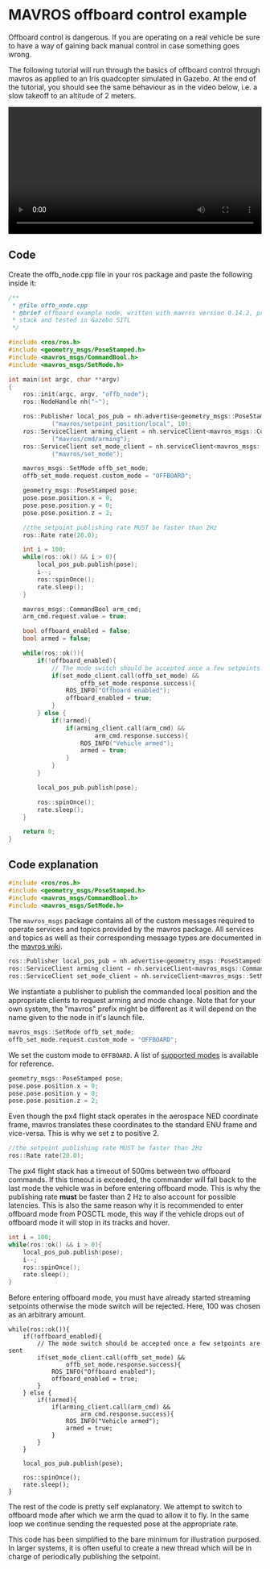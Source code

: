 # MAVROS offboard control example

<aside class="caution">
Offboard control is dangerous. If you are operating on a real vehicle be sure to have a way of gaining back manual control in case something goes wrong.
</aside>

The following tutorial will run through the basics of offboard control through mavros as applied to an Iris quadcopter simulated in Gazebo. At the end of the tutorial, you should see the same behaviour as in the video below, i.e. a slow takeoff to an altitude of 2 meters.

<video width="100%" autoplay="true" controls="true">
	<source src="images/sim/gazebo_offboard.webm" type="video/webm">
</video>

## Code
Create the offb_node.cpp file in your ros package and paste the following inside it:
```C++
/**
 * @file offb_node.cpp
 * @brief offboard example node, written with mavros version 0.14.2, px4 flight
 * stack and tested in Gazebo SITL
 */

#include <ros/ros.h>
#include <geometry_msgs/PoseStamped.h>
#include <mavros_msgs/CommandBool.h>
#include <mavros_msgs/SetMode.h>

int main(int argc, char **argv)
{
    ros::init(argc, argv, "offb_node");
    ros::NodeHandle nh("~");

    ros::Publisher local_pos_pub = nh.advertise<geometry_msgs::PoseStamped>
            ("mavros/setpoint_position/local", 10);
    ros::ServiceClient arming_client = nh.serviceClient<mavros_msgs::CommandBool>
            ("mavros/cmd/arming");
    ros::ServiceClient set_mode_client = nh.serviceClient<mavros_msgs::SetMode>
            ("mavros/set_mode");

    mavros_msgs::SetMode offb_set_mode;
    offb_set_mode.request.custom_mode = "OFFBOARD";

    geometry_msgs::PoseStamped pose;
    pose.pose.position.x = 0;
    pose.pose.position.y = 0;
    pose.pose.position.z = 2;

    //the setpoint publishing rate MUST be faster than 2Hz
    ros::Rate rate(20.0);

    int i = 100;
    while(ros::ok() && i > 0){
        local_pos_pub.publish(pose);
        i--;
        ros::spinOnce();
        rate.sleep();
    }

    mavros_msgs::CommandBool arm_cmd;
    arm_cmd.request.value = true;

    bool offboard_enabled = false;
    bool armed = false;

    while(ros::ok()){
        if(!offboard_enabled){
            // The mode switch should be accepted once a few setpoints are sent
            if(set_mode_client.call(offb_set_mode) &&
                    offb_set_mode.response.success){
                ROS_INFO("Offboard enabled");
                offboard_enabled = true;
            }
        } else {
            if(!armed){
                if(arming_client.call(arm_cmd) &&
                        arm_cmd.response.success){
                    ROS_INFO("Vehicle armed");
                    armed = true;
                }
            }
        }

        local_pos_pub.publish(pose);

        ros::spinOnce();
        rate.sleep();
    }

    return 0;
}

```
## Code explanation
```C++
#include <ros/ros.h>
#include <geometry_msgs/PoseStamped.h>
#include <mavros_msgs/CommandBool.h>
#include <mavros_msgs/SetMode.h>
```
The `mavros_msgs` package contains all of the custom messages required to operate services and topics provided by the mavros package. All services and topics as well as their corresponding message types are documented in the [mavros wiki](http://wiki.ros.org/mavros).

```C++
ros::Publisher local_pos_pub = nh.advertise<geometry_msgs::PoseStamped>("mavros/setpoint_position/local", 10);
ros::ServiceClient arming_client = nh.serviceClient<mavros_msgs::CommandBool>("mavros/cmd/arming");
ros::ServiceClient set_mode_client = nh.serviceClient<mavros_msgs::SetMode>("mavros/set_mode");
```
We instantiate a publisher to publish the commanded local position and the appropriate clients to request arming and mode change. Note that for your own system, the "mavros" prefix might be different as it will depend on the name given to the node in it's launch file.

```C++
mavros_msgs::SetMode offb_set_mode;
offb_set_mode.request.custom_mode = "OFFBOARD";
```
We set the custom mode to `OFFBOARD`. A list of [supported modes](http://wiki.ros.org/mavros/CustomModes#PX4_native_flight_stack) is available for reference.

```C++
geometry_msgs::PoseStamped pose;
pose.pose.position.x = 0;
pose.pose.position.y = 0;
pose.pose.position.z = 2;
```
Even though the px4 flight stack operates in the aerospace NED coordinate frame, mavros translates these coordinates to the standard ENU frame and vice-versa. This is why we set z to positive 2.

```C++
//the setpoint publishing rate MUST be faster than 2Hz
ros::Rate rate(20.0);
```
The px4 flight stack has a timeout of 500ms between two offboard commands. If this timeout is exceeded, the commander will fall back to the last mode the vehicle was in before entering offboard mode. This is why the publishing rate **must** be faster than 2 Hz to also account for possible latencies. This is also the same reason why it is recommended to enter offboard mode from POSCTL mode, this way if the vehicle drops out of offboard mode it will stop in its tracks and hover.

```C++
int i = 100;
while(ros::ok() && i > 0){
    local_pos_pub.publish(pose);
    i--;
    ros::spinOnce();
    rate.sleep();
}
``` 
Before entering offboard mode, you must have already started streaming setpoints otherwise the mode switch will be rejected. Here, 100 was chosen as an arbitrary amount.

```
while(ros::ok()){
    if(!offboard_enabled){
        // The mode switch should be accepted once a few setpoints are sent
        if(set_mode_client.call(offb_set_mode) &&
                offb_set_mode.response.success){
            ROS_INFO("Offboard enabled");
            offboard_enabled = true;
        }
    } else {
        if(!armed){
            if(arming_client.call(arm_cmd) &&
                    arm_cmd.response.success){
                ROS_INFO("Vehicle armed");
                armed = true;
            }
        }
    }

    local_pos_pub.publish(pose);

    ros::spinOnce();
    rate.sleep();
}
```
The rest of the code is pretty self explanatory. We attempt to switch to offboard mode after which we arm the quad to allow it to fly. In the same loop we continue sending the requested pose at the appropriate rate.

<aside class="tip">
This code has been simplified to the bare minimum for illustration purposed. In larger systems, it is often useful to create a new thread which will be in charge of periodically publishing the setpoint.
</aside>